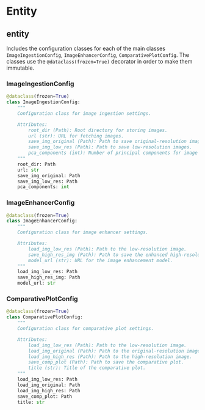 # Entity
## entity
Includes the configuration classes for each of the main classes `ImageIngestionConfig`, `ImageEnhancerConfig`, `ComparativePlotConfig`.
The classes use the `@dataclass(frozen=True)` decorator in order to make them immutable.

### ImageIngestionConfig
```py
@dataclass(frozen=True)
class ImageIngestionConfig:
    """
    Configuration class for image ingestion settings.

    Attributes:
        root_dir (Path): Root directory for storing images.
        url (str): URL for fetching images.
        save_img_original (Path): Path to save original-resolution images.
        save_img_low_res (Path): Path to save low-resolution images.
        pca_components (int): Number of principal components for image compression.
    """
    root_dir: Path
    url: str
    save_img_original: Path
    save_img_low_res: Path
    pca_components: int
```
### ImageEnhancerConfig
```py
@dataclass(frozen=True)
class ImageEnhancerConfig:
    """
    Configuration class for image enhancer settings.

    Attributes:
        load_img_low_res (Path): Path to the low-resolution image.
        save_high_res_img (Path): Path to save the enhanced high-resolution image.
        model_url (str): URL for the image enhancement model.
    """
    load_img_low_res: Path
    save_high_res_img: Path
    model_url: str
```

### ComparativePlotConfig
```py
@dataclass(frozen=True)
class ComparativePlotConfig:
    """
    Configuration class for comparative plot settings.

    Attributes:
        load_img_low_res (Path): Path to the low-resolution image.
        load_img_original (Path): Path to the original-resolution image.
        load_img_high_res (Path): Path to the high-resolution image.
        save_comp_plot (Path): Path to save the comparative plot.
        title (str): Title of the comparative plot.
    """
    load_img_low_res: Path
    load_img_original: Path
    load_img_high_res: Path
    save_comp_plot: Path
    title: str
```